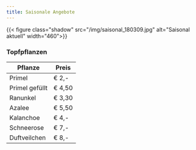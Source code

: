 ```yaml
---
title: Saisonale Angebote
---
```

{{< figure class="shadow" src="/img/saisonal_180309.jpg" alt="Saisonal aktuell" width="460">}}

<h3>Topfpflanzen</h3>

Pflanze | Preis
--- | ---
Primel | € 2,-
Primel gefüllt | € 4,50
Ranunkel | € 3,30
Azalee | € 5,50
Kalanchoe | € 4,-
Schneerose | € 7,-
Duftveilchen | € 8,-

<!--Vergissmeinnicht € 3,- -->

<!--<h3>Schnittblumen</h3>

Nelken € 1,20

Gipskraut € 2,50

Lilie € 3,50

Rosen € 2,50
-->
